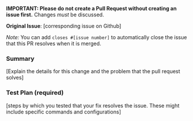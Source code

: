 **IMPORTANT: Please do not create a Pull Request without creating an issue first.** Changes *must* be discussed.

**Original Issue**: [corresponding issue on Github]

*Note:* You can add `closes #[issue number]` to automatically close the issue that this PR resolves when it is merged.

### Summary
[Explain the details for this change and the problem that the pull request solves]

### Test Plan (required)
[steps by which you tested that your fix resolves the issue. These might include specific commands and configurations]
